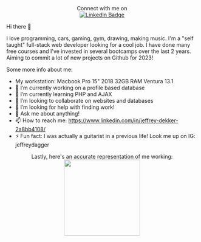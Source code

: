 <div align="center"> 
  Connect with me on
 </div>
<div id="badges" align="center">
  <a href="https://www.linkedin.com/in/jeffrey-dekker-2a8bb4108/">
    <img src="https://img.shields.io/badge/LinkedIn-blue?style=for-the-badge&logo=linkedin&logoColor=white" alt="LinkedIn Badge"/>
  </a>
</div>
  
Hi there 👋

I love programming, cars, gaming, gym, drawing, making music.
I'm a "self taught" full-stack web developer looking for a cool job. I have done many free courses and I've invested in several bootcamps over the last 2 years. Aiming to commit a lot of new projects on Github for 2023!

Some more info about me:
- My workstation: Macbook Pro 15" 2018 32GB RAM Ventura 13.1
- 🔭 I’m currently working on a profile based database
- 🌱 I’m currently learning PHP and AJAX
- 👯 I’m looking to collaborate on websites and databases
- 🤔 I’m looking for help with finding work!
- 💬 Ask me about anything!
- 📫 How to reach me: https://www.linkedin.com/in/jeffrey-dekker-2a8bb4108/
- ⚡ Fun fact: I was actually a guitarist in a previous life! Look me up on IG: jeffreydagger



<div id="header" align="center">
  Lastly, here's an accurate representation of me working:
  <br>
  <img src="https://media.giphy.com/media/wpoLqr5FT1sY0/giphy.gif" width="200" height="200"/>
</div>
